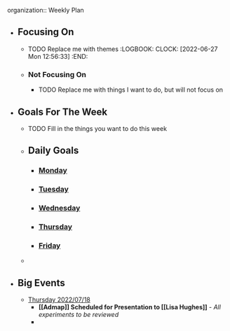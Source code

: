 organization:: Weekly Plan

- ## Focusing On
	- TODO Replace me with themes
	  :LOGBOOK:
	  CLOCK: [2022-06-27 Mon 12:56:33]
	  :END:
	- ### Not Focusing On
		- TODO Replace me with things I want to do, but will not focus on
- ## Goals For The Week
	- TODO Fill in the things you want to do this week
	- ## Daily Goals
		- ### [Monday]([[2022/07/15]])
		- ### [Tuesday]([[2022/07/16]])
		- ### [Wednesday]([[2022/06/17]])
		- ### [Thursday]([[2022/07/18]])
		- ### [Friday]([[2022/07/19]])
	-
- ## Big Events
	- [Thursday 2022/07/18]([[2022/07/18]])
		- **[[Admap]] Scheduled for Presentation to [[Lisa Hughes]]**  - _All experiments to be reviewed_
		-